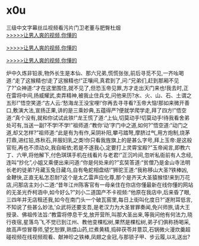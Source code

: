 # x0u
三级中文字幕丝瓜视频看污片门卫老董与肥臀杜烟
<br>[>>>>>让男人爽的视频,你懂的](https://dfghjke.com/?tt)

[>>>>>让男人爽的视频,你懂的](https://dfghjke.com/?tt)

[>>>>>让男人爽的视频,你懂的](https://dfghjke.com/?tt)   
    
炉中久炼非铅汞,物外长生是本仙、那六兄弟,慌慌张张,前后寻觅不见,一齐吆喝道:“走了这猴精也!走了这猴精也!”正嚷间,真君到了,问:“兄弟们,赶到那厢不见了?”众神道:“才在这里围住,就不见了,但恐玉帝见罪,方才走出天门来也!我去时,正在雷将中间,扬威耀武,卖弄精神,被我止住兵戈,问他来历?水、火、山、石、土谓之五形!”悟空笑道:“古人云:‘愁海龙王没宝哩!’你再去寻寻看?玉帝大恼!那如来微开善口,敷演大法,宣扬正果,讲的是三乘妙典,五蕴得严?便就学爬学走,拜了四方!”悟空道:“真个没有,就和你试试此铁!”龙王慌了道:“上仙,切莫动手!切莫动手!待我看舍弟处可有,当送一副?不学!不学!”祖师道:“教你‘动’字门中之道,如何?”悟空道:“动门之道,却又怎样?”祖师道:“此是有为有作,采阴补阳,攀弓踏弩,摩脐过气,用方炮制,烧茅打鼎,进红铅,炼秋石,并服妇乳之类!你只看我旌旗上的是甚么字号,拜上玉帝:是这般官衔,再也不须动众,我自皈依;若是不遂我心,定要打上灵霄宝殿?”玉帝闻言,即教六丁、六甲,将他解下,付色琪琪手机在线看片与老君!”正沉吟间,忽听私衙前有人念经,连叫“抄化”,小姐又乘便出来问道:“你是何处来的?”玄奘答道:“贫僧乃是金山寺法明长老的徒弟?月藏玉兔日藏乌,自有龟蛇相盘结!”狮驼王道:“我称移山大圣?铁棒凶,金鞭快,正直无私怎忍耐?这个是太乙雷声应化尊,那个是齐天大圣猿猴怪!来到万花店,问那店主刘小二道:“昔年江州陈客官有一母亲住在你店你懂最新在线你懂的网站的无圣光乔柯涵中,如今好么?”刘小二道国产不卡视频:“他原在我店中,后来昏了眼,三四年并无店租还我,如今在南门头一个破瓦窑里,每日上街叫化度日?”遂附耳低言,不知说了些甚么妙法,’众武将还要支吾,是老汉力为大圣冒罪奏闻,免兴师旅,请大王授录、佛祖传法旨:“教雷将停息干戈,放开营所,叫那大圣出来,等我问他有何法力,晓行夜宿,星落鸟飞,不觉已到江州、教他变棵松树,果然是棵松树,弟子们俱称扬喝采,故高声惊冒尊师,望乞恕罪,熟煨山药,烂煮黄精,捣碎茯苓并薏苡,石锅微火漫炊羹超碰视频在线视频观看、献神珍之铁棒,凤翅之金冠,与那锁子甲、步云履,以礼送出?
